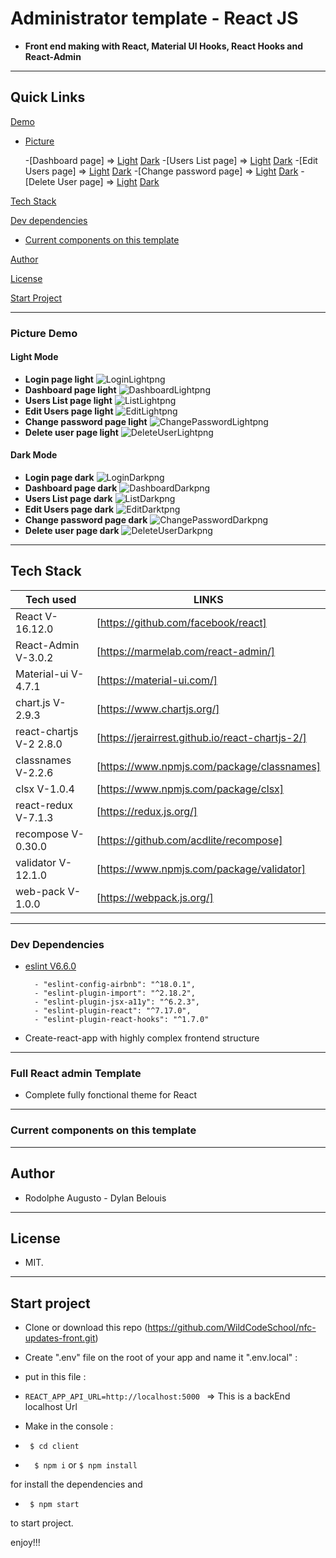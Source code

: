 
# Administrator template - React JS

  

-  **Front end making with React, Material UI Hooks, React Hooks and React-Admin**

  

---  

## Quick Links


[Demo](#demo)

-  [Picture](#picture-demo)

    -[Dashboard page] => [Light](#Dashboard-page-light) [Dark](#Dashboard-page-dark)
    -[Users List page] => [Light](#Users-List-page-light) [Dark](#Users-List-page-dark)
    -[Edit Users page] => [Light](#Edit-Users-page-light) [Dark](#Edit-Users-page-dark)
    -[Change password page] => [Light](#change-password-page-light) [Dark](#change-password-page-dark)
    -[Delete User page] => [Light](#delete-user-page-light) [Dark](#delete-user-page-page-dark)


[Tech Stack](#tech-stack)

[Dev dependencies](#Dev-dependencies)

  

-  [Current components on this template](#Current-components-on-this-template)

[Author](#author)
 

[License](#license)

[Start Project](#Start-project)


---
 

### Picture Demo

#### Light Mode	

-  **Login page light**
![LoginLightpng](login-light.png)
-  **Dashboard page light**
![DashboardLightpng](dashboard-light.png)
-  **Users List page light**
![ListLightpng](list-with-pagination-light.png)
-  **Edit Users page light**
![EditLightpng](edit-users-light.png)
-  **Change password page light**
![ChangePasswordLightpng](change-password-light.png)
-  **Delete user page light**
![DeleteUserLightpng](delete-with-confirmation-light.png)

  #### Dark Mode

  -  **Login page dark**
![LoginDarkpng](login-dark.png)
-  **Dashboard page dark**
![DashboardDarkpng](dashboard-dark.png)
-  **Users List page dark**
![ListDarkpng](list-with-pagination-dark.png)
-  **Edit Users page dark**
![EditDarktpng](edit-users-dark.png)
-  **Change password page dark**
![ChangePasswordDarkpng](change-password-dark.png)
-  **Delete user page dark**
![DeleteUserDarkpng](delete-with-confirmation-dark.png)

---

  

## Tech Stack
| Tech used | LINKS |
| ------ | ------ |
| React V-16.12.0 | [https://github.com/facebook/react] |
| React-Admin V-3.0.2 | [https://marmelab.com/react-admin/] |
| Material-ui V-4.7.1 | [https://material-ui.com/] |
| chart.js V-2.9.3 | [https://www.chartjs.org/] | 
| react-chartjs V-2 2.8.0 | [https://jerairrest.github.io/react-chartjs-2/] |
| classnames V-2.2.6 | [https://www.npmjs.com/package/classnames] |
| clsx V-1.0.4 | [https://www.npmjs.com/package/clsx] |
| react-redux V-7.1.3 | [https://redux.js.org/] |
| recompose V-0.30.0 | [https://github.com/acdlite/recompose] |
| validator V-12.1.0 | [https://www.npmjs.com/package/validator] |
| web-pack V-1.0.0 | [https://webpack.js.org/] |
---

### Dev Dependencies

- [eslint V6.6.0](https://eslint.org/)
		
		- "eslint-config-airbnb": "^18.0.1",
		- "eslint-plugin-import": "^2.18.2",
		- "eslint-plugin-jsx-a11y": "^6.2.3",
		- "eslint-plugin-react": "^7.17.0",
		- "eslint-plugin-react-hooks": "^1.7.0"

- Create-react-app with highly complex frontend structure

---  

### Full React admin Template

  - Complete fully fonctional theme for React


---

### Current components on this template


  

---

  

## Author

  

- Rodolphe Augusto - Dylan Belouis

  

---

  

## License

  

- MIT.

  

---

  

## Start project

- Clone or download this repo (https://github.com/WildCodeSchool/nfc-updates-front.git)

- Create ".env" file  on the root of your app and name it ".env.local" : 
- put in this file :
-  ``` REACT_APP_API_URL=http://localhost:5000  ```  => This is a backEnd localhost Url

- Make in the console :

-  ``` $ cd client```

-  ```  $ npm i``` or ``` $ npm install ```

for install the dependencies and

-  ``` $ npm start```

to start project.

  

enjoy!!!